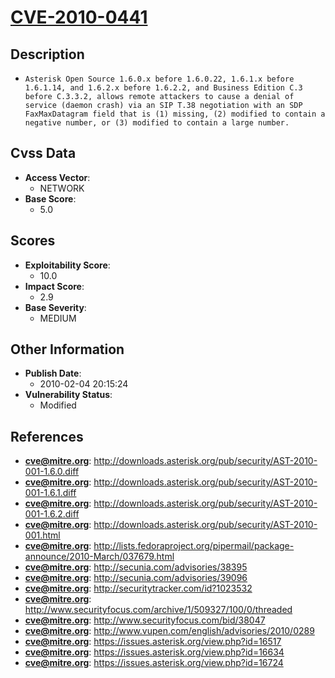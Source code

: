 
# [CVE-2010-0441](http://downloads.asterisk.org/pub/security/AST-2010-001-1.6.0.diff)

## Description

- `Asterisk Open Source 1.6.0.x before 1.6.0.22, 1.6.1.x before 1.6.1.14, and 1.6.2.x before 1.6.2.2, and Business Edition C.3 before C.3.3.2, allows remote attackers to cause a denial of service (daemon crash) via an SIP T.38 negotiation with an SDP FaxMaxDatagram field that is (1) missing, (2) modified to contain a negative number, or (3) modified to contain a large number.`

## Cvss Data

- **Access Vector**:
  - NETWORK
- **Base Score**:
  - 5.0

## Scores

- **Exploitability Score**:
  - 10.0
- **Impact Score**:
  - 2.9
- **Base Severity**:
  - MEDIUM

## Other Information

- **Publish Date**:
  - 2010-02-04 20:15:24
- **Vulnerability Status**:
  - Modified

## References

- **cve@mitre.org**: http://downloads.asterisk.org/pub/security/AST-2010-001-1.6.0.diff
- **cve@mitre.org**: http://downloads.asterisk.org/pub/security/AST-2010-001-1.6.1.diff
- **cve@mitre.org**: http://downloads.asterisk.org/pub/security/AST-2010-001-1.6.2.diff
- **cve@mitre.org**: http://downloads.asterisk.org/pub/security/AST-2010-001.html
- **cve@mitre.org**: http://lists.fedoraproject.org/pipermail/package-announce/2010-March/037679.html
- **cve@mitre.org**: http://secunia.com/advisories/38395
- **cve@mitre.org**: http://secunia.com/advisories/39096
- **cve@mitre.org**: http://securitytracker.com/id?1023532
- **cve@mitre.org**: http://www.securityfocus.com/archive/1/509327/100/0/threaded
- **cve@mitre.org**: http://www.securityfocus.com/bid/38047
- **cve@mitre.org**: http://www.vupen.com/english/advisories/2010/0289
- **cve@mitre.org**: https://issues.asterisk.org/view.php?id=16517
- **cve@mitre.org**: https://issues.asterisk.org/view.php?id=16634
- **cve@mitre.org**: https://issues.asterisk.org/view.php?id=16724
